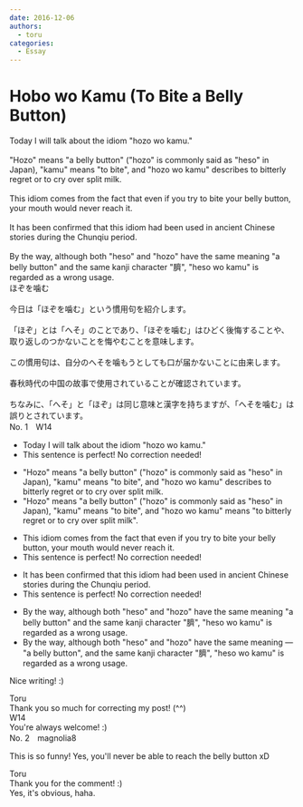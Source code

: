 ```yaml
---
date: 2016-12-06
authors:
  - toru
categories:
  - Essay
---
```


<h1 id="subject_show">Hobo wo Kamu (To Bite a Belly Button)</h1>
<div class="date" hidden>Dec 6, 2016 11:57</div>
<div id="post"><div id="body_show_ori">
Today I will talk about the idiom "hozo wo kamu."<br/><br/>"Hozo" means "a belly button" ("hozo" is commonly said as "heso" in Japan), "kamu" means "to bite", and "hozo wo kamu" describes to bitterly regret or to cry over split milk.<br/><br/>This idiom comes from the fact that even if you try to bite your belly button, your mouth would never reach it.<br/><br/>It has been confirmed that this idiom had been used in ancient Chinese stories during the Chunqiu period.<br/><br/>By the way, although both "heso" and "hozo" have the same meaning "a belly button" and the same kanji character "臍", "heso wo kamu" is regarded as a wrong usage.
</div></div>

<!-- more -->

<div id="post_ja"><div id="body_show_mo">
ほぞを噛む<br/><br/>今日は「ほぞを噛む」という慣用句を紹介します。<br/><br/>「ほぞ」とは「へそ」のことであり、「ほぞを噛む」はひどく後悔することや、取り返しのつかないことを悔やむことを意味します。<br/><br/>この慣用句は、自分のへそを噛もうとしても口が届かないことに由来します。<br/><br/>春秋時代の中国の故事で使用されていることが確認されています。<br/><br/>ちなみに、「へそ」と「ほぞ」は同じ意味と漢字を持ちますが、「へそを噛む」は誤りとされています。
</div></div>
<div id="block"><div class="first_name"> No. 1　<span class="just_name">W14</span></div><div id="block2">
<ul class="correction_field">
<li class="incorrect">Today I will talk about the idiom "hozo wo kamu."</li>
<li class="corrected perfect">This sentence is perfect! No correction needed!</li>
</ul>
<ul class="correction_field">
<li class="incorrect">"Hozo" means "a belly button" ("hozo" is commonly said as "heso" in Japan), "kamu" means "to bite", and "hozo wo kamu" describes to bitterly regret or to cry over split milk.</li>
<li class="corrected correct">
"Hozo" means "a belly button" ("hozo" is commonly said as "heso" in Japan), "kamu" means "to bite", and "hozo wo kamu" <span class="f_blue">means</span> <span class="f_blue">"</span>to bitterly regret or to cry over split milk<span class="f_blue">"</span>.
</li>
</ul>
<ul class="correction_field">
<li class="incorrect">This idiom comes from the fact that even if you try to bite your belly button, your mouth would never reach it.</li>
<li class="corrected perfect">This sentence is perfect! No correction needed!</li>
</ul>
<ul class="correction_field">
<li class="incorrect">It has been confirmed that this idiom had been used in ancient Chinese stories during the Chunqiu period.</li>
<li class="corrected perfect">This sentence is perfect! No correction needed!</li>
</ul>
<ul class="correction_field">
<li class="incorrect">By the way, although both "heso" and "hozo" have the same meaning "a belly button" and the same kanji character "臍", "heso wo kamu" is regarded as a wrong usage.</li>
<li class="corrected correct">
By the way, although both "heso" and "hozo" have the same meaning <span class="f_blue">—</span> "a belly button"<span class="f_blue">,</span> and the same kanji character "臍", "heso wo kamu" is regarded as a wrong usage.
</li>
</ul>
<p class="comment_small">
 Nice writing! :)
</p>

</div><div class="name"><span class="just_name">Toru</span><br>
Thank you so much for correcting my post! (^^)
</div>
<div class="name"><span class="just_name">W14</span><br>
You're always welcome! :)
</div>
</div>
<div id="block"><div class="first_name"> No. 2　<span class="just_name">magnolia8</span></div><div id="block2">
<p class="comment_small">
 This is so funny! Yes, you'll never be able to reach the belly button xD
</p>

</div><div class="name"><span class="just_name">Toru</span><br>
Thank you for the comment! :)<br/>Yes, it's obvious, haha.
</div>
</div>
